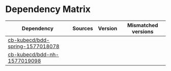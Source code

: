 # Dependency Matrix

Dependency | Sources | Version | Mismatched versions
---------- | ------- | ------- | -------------------
[cb-kubecd/bdd-spring-1577018078](https://github.com/cb-kubecd/bdd-spring-1577018078.git) |  | []() | 
[cb-kubecd/bdd-nh-1577019098](https://github.com/cb-kubecd/bdd-nh-1577019098.git) |  | []() | 
